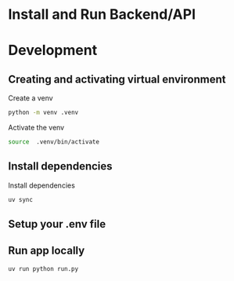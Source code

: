 # Install and Run Backend/API

# Development

## Creating and activating virtual environment

Create a venv
```bash
python -m venv .venv
```

Activate the venv
```bash
source  .venv/bin/activate
```

## Install dependencies

Install dependencies
```bash
uv sync
```

## Setup your .env file


## Run app locally

```bash
uv run python run.py
```


